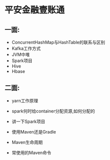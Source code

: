 # 平安金融壹账通

## 一面:

* ConcurrentHashMap与HashTable的联系与区别
* Kafka工作方式
* JVM中堆
* Spark项目
* Hive
* Hbase

## 二面:

* yarn工作原理

* spark何时给container分配资源,如何分配的

* 讲一下Spark项目

* 使用Maven还是Gradle

* Maven生命周期

* 常使用的Maven命令

  